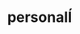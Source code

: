 ---
title: personalÍ
description: Projects done in my free time
image:

# Badge style
style:
    background: "#947BD3"
    color: "#fff"
---
